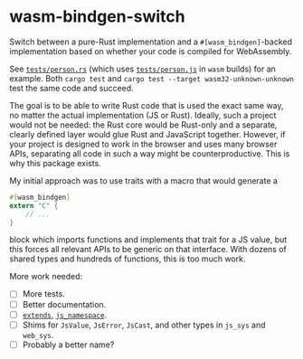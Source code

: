 # wasm-bindgen-switch

Switch between a pure-Rust implementation and a `#[wasm_bindgen]`-backed
implementation based on whether your code is compiled for WebAssembly.

See [`tests/person.rs`](tests/person.rs) (which uses
[`tests/person.js`](tests/person.js) in `wasm` builds) for an example. Both
`cargo test` and `cargo test --target wasm32-unknown-unknown` test the same
code and succeed.

The goal is to be able to write Rust code that is used the exact same way, no
matter the actual implementation (JS or Rust). Ideally, such a project would
not be needed: the Rust core would be Rust-only and a separate, clearly
defined layer would glue Rust and JavaScript together. However, if your
project is designed to work in the browser and uses many browser APIs,
separating all code in such a way might be counterproductive. This is why this
package exists.

My initial approach was to use traits with a macro that would generate
a

```rust
#[wasm_bindgen]
extern "C" {
    // ...
}
```

block which imports functions and implements that trait for a JS value, but
this forces all relevant APIs to be generic on that interface. With dozens
of shared types and hundreds of functions, this is too much work.

More work needed:
- [ ] More tests.
- [ ] Better documentation.
- [ ] [`extends`](https://rustwasm.github.io/docs/wasm-bindgen/reference/attributes/on-js-imports/extends.html),
      [`js_namespace`](https://rustwasm.github.io/docs/wasm-bindgen/reference/attributes/on-js-imports/js_namespace.html).
- [ ] Shims for `JsValue`, `JsError`, `JsCast`, and other types in `js_sys`
      and `web_sys`.
- [ ] Probably a better name?
